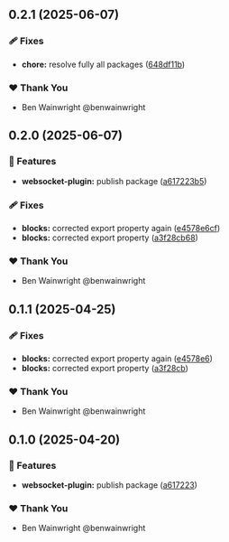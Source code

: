 ## 0.2.1 (2025-06-07)

### 🩹 Fixes

- **chore:** resolve fully all packages ([648df11b](https://github.com/hass-blocks/hass-blocks/commit/648df11b))

### ❤️ Thank You

- Ben Wainwright @benwainwright

## 0.2.0 (2025-06-07)

### 🚀 Features

- **websocket-plugin:** publish package ([a617223b5](https://github.com/hass-blocks/hass-blocks/commit/a617223b5))

### 🩹 Fixes

- **blocks:** corrected export property again ([e4578e6cf](https://github.com/hass-blocks/hass-blocks/commit/e4578e6cf))
- **blocks:** corrected export property ([a3f28cb68](https://github.com/hass-blocks/hass-blocks/commit/a3f28cb68))

### ❤️ Thank You

- Ben Wainwright @benwainwright

## 0.1.1 (2025-04-25)

### 🩹 Fixes

- **blocks:** corrected export property again ([e4578e6](https://github.com/benwainwright/hass-blocks/commit/e4578e6))
- **blocks:** corrected export property ([a3f28cb](https://github.com/benwainwright/hass-blocks/commit/a3f28cb))

### ❤️ Thank You

- Ben Wainwright @benwainwright

## 0.1.0 (2025-04-20)

### 🚀 Features

- **websocket-plugin:** publish package ([a617223](https://github.com/benwainwright/hass-blocks/commit/a617223))

### ❤️ Thank You

- Ben Wainwright @benwainwright
